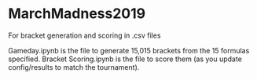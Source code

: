 # MarchMadness2019
For bracket generation and scoring in .csv files

Gameday.ipynb is the file to generate 15,015 brackets from the 15 formulas specified.
Bracket Scoring.ipynb is the file to score them (as you update config/results to match the tournament).
